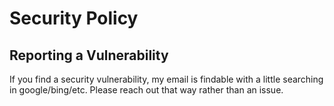 # Security Policy

## Reporting a Vulnerability
If you find a security vulnerability, my email is findable with a little searching in google/bing/etc. Please reach out that way rather than an issue.
